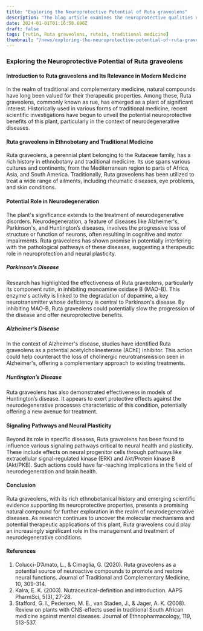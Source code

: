 ```yaml
---
title: "Exploring the Neuroprotective Potential of Ruta graveolens"
description: "The blog article examines the neuroprotective qualities of Ruta graveolens, a plant used in traditional medicine, highlighting its potential in treating neurodegenerative diseases like Parkinson's, Alzheimer's, and Huntington's. "
date: 2024-01-01T01:16:58.696Z
draft: false
tags: [rutin, Ruta graveolens, rutein, traditional medicine]
thumbnail: "/news/exploring-the-neuroprotective-potential-of-ruta-graveolens/thumb.png"
---
```



### Exploring the Neuroprotective Potential of Ruta graveolens

#### Introduction to Ruta graveolens and Its Relevance in Modern Medicine

In the realm of traditional and complementary medicine, natural compounds have long been valued for their therapeutic properties. Among these, Ruta graveolens, commonly known as rue, has emerged as a plant of significant interest. Historically used in various forms of traditional medicine, recent scientific investigations have begun to unveil the potential neuroprotective benefits of this plant, particularly in the context of neurodegenerative diseases.

#### Ruta graveolens in Ethnobotany and Traditional Medicine

Ruta graveolens, a perennial plant belonging to the Rutaceae family, has a rich history in ethnobotany and traditional medicine. Its use spans various cultures and continents, from the Mediterranean region to parts of Africa, Asia, and South America. Traditionally, Ruta graveolens has been utilized to treat a wide range of ailments, including rheumatic diseases, eye problems, and skin conditions.

#### Potential Role in Neurodegeneration

The plant's significance extends to the treatment of neurodegenerative disorders. Neurodegeneration, a feature of diseases like Alzheimer's, Parkinson's, and Huntington’s diseases, involves the progressive loss of structure or function of neurons, often resulting in cognitive and motor impairments. Ruta graveolens has shown promise in potentially interfering with the pathological pathways of these diseases, suggesting a therapeutic role in neuroprotection and neural plasticity.

##### Parkinson’s Disease
Research has highlighted the effectiveness of Ruta graveolens, particularly its component rutin, in inhibiting monoamine oxidase B (MAO-B). This enzyme's activity is linked to the degradation of dopamine, a key neurotransmitter whose deficiency is central to Parkinson's disease. By inhibiting MAO-B, Ruta graveolens could potentially slow the progression of the disease and offer neuroprotective benefits.

##### Alzheimer’s Disease
In the context of Alzheimer's disease, studies have identified Ruta graveolens as a potential acetylcholinesterase (AChE) inhibitor. This action could help counteract the loss of cholinergic neurotransmission seen in Alzheimer's, offering a complementary approach to existing treatments.

##### Huntington’s Disease
Ruta graveolens has also demonstrated effectiveness in models of Huntington’s disease. It appears to exert protective effects against the neurodegenerative processes characteristic of this condition, potentially offering a new avenue for treatment.

#### Signaling Pathways and Neural Plasticity

Beyond its role in specific diseases, Ruta graveolens has been found to influence various signaling pathways critical to neural health and plasticity. These include effects on neural progenitor cells through pathways like extracellular signal-regulated kinase (ERK) and Akt/Protein kinase B (Akt/PKB). Such actions could have far-reaching implications in the field of neurodegeneration and brain health.

#### Conclusion

Ruta graveolens, with its rich ethnobotanical history and emerging scientific evidence supporting its neuroprotective properties, presents a promising natural compound for further exploration in the realm of neurodegenerative diseases. As research continues to uncover the molecular mechanisms and potential therapeutic applications of this plant, Ruta graveolens could play an increasingly significant role in the management and treatment of neurodegenerative conditions.

#### References
1. Colucci-D’Amato, L., & Cimaglia, G. (2020). Ruta graveolens as a potential source of neuroactive compounds to promote and restore neural functions. Journal of Traditional and Complementary Medicine, 10, 309-314.
2. Kalra, E. K. (2003). Nutraceutical-definition and introduction. AAPS PharmSci, 5(3), 27-28.
3. Stafford, G. I., Pedersen, M. E., van Staden, J., & Jager, A. K. (2008). Review on plants with CNS-effects used in traditional South African medicine against mental diseases. Journal of Ethnopharmacology, 119, 513-537.
